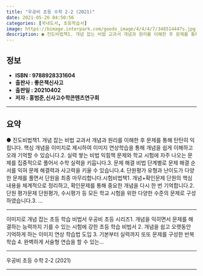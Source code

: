 ```yaml
---
title: "우공비 초등 수학 2-2 (2021)"
date: 2021-05-26 04:50:56
categories: [국내도서, 초등학습서]
image: https://bimage.interpark.com/goods_image/4/4/4/7/348514447s.jpg
description: ● 진도비법책1. 개념 잡는 비법 교과서 개념과 원리를 이해한 후 문제를 통해 탄탄히 익힙니다. 핵심 개념을 이미지로 제시하여 이미지 연상학습을 통해 개념을 쉽게 이해하고 오래 기억할 수 있습니다.2. 실력 쌓는 비법 익힘책 문제와 학교 시험에 자주 나오는 문제를 집중적으로 풀어서 수
---
```


## **정보**

- **ISBN : 9788928331604**
- **출판사 : 좋은책신사고**
- **출판일 : 20210402**
- **저자 : 홍범준,신사고수학콘텐츠연구회**

------



## **요약**

●  진도비법책1. 개념 잡는 비법 교과서 개념과 원리를 이해한 후 문제를 통해 탄탄히 익힙니다. 핵심 개념을 이미지로 제시하여 이미지 연상학습을 통해 개념을 쉽게 이해하고 오래 기억할 수 있습니다.2. 실력 쌓는 비법 익힘책 문제와 학교 시험에 자주 나오는 문제를 집중적으로 풀어서 수학 실력을 키웁니다.3. 문제 해결 비법 단계별로 문제 해결 순서를 익혀 문제 해결력과 사고력을 키울 수 있습니다.4. 단원평가 유형과 난이도가 다양한 문제를 풀면서 단원을 최종 마무리합니다.시험비법책1. 개념+확인문제 단원의 핵심 내용을 체계적으로 정리하고, 확인문제를 통해 중요한 개념을 다시 한 번 기억합니다.2. 단원 평가문제 단원평가, 수시평가  등 모든 학교 시험을 위한 다양한 수준의 문제로 구성하였습니다.3. ...

------

이미지로 개념 잡는 초등 학습 비법서 우공비 초등 시리즈1. 개념을 익히면서 문제를 해결하는 능력까지 기를 수 있는 시험에 강한 초등 학습 비법서
2. 개념을 쉽고 오랫동안 기억하게 하는 이미지 연상 학습법 도입
3. 기본부터 실력까지 또또 문제를 구성한 반복학습
4. 완벽하게 서술형 연습을 할 수 있는... 

------


우공비 초등 수학 2-2 (2021) 

------


